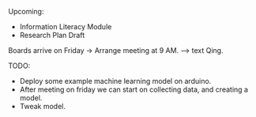 Upcoming:
- Information Literacy Module
- Research Plan Draft

Boards arrive on Friday -> Arrange meeting at 9 AM.
	--> text Qing.

TODO:
- Deploy some example machine learning model on arduino.
- After meeting on friday we can start on collecting data, and creating a model.  
- Tweak model.
